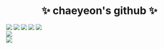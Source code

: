 <!DOCTYPE html>
<html lang="en">
<head>
  <meta charset="UTF-8">
  <meta name="viewport" content="width=device-width, initial-scale=1.0">
</head>
<body>
    <h1 style = "text-align: center;">✨ chaeyeon's github ✨</h1>
    <div>
      <img class="badge" src="https://img.shields.io/badge/Python-3178C6?style=flat&logo=Python&logoColor=white"/>
      <img class="badge" src="https://img.shields.io/badge/HTML5-E34F26?style=flat&logo=HTML5&logoColor=white"/>
      <img class="badge" src="https://img.shields.io/badge/JavaScript-F7DF1E?style=flat&logo=JavaScript&logoColor=white"/>
      <img class="badge" src="https://img.shields.io/badge/Jupyter-F37626?style=flat&logo=Jupyter&logoColor=white"/>
      <img class="badge" src="https://img.shields.io/badge/C-A8B9CC?style=flat&logo=C&logoColor=white"/>
      <div class="container">
    <img src="https://github-readme-stats.vercel.app/api/top-langs/?username=Chaeyeoncho&layout=compact"/>
    </div>
    <img src="https://github-readme-stats.vercel.app/api?username=Chaeyeoncho&show_icons=true&theme=radical"/>
  </div>
</body>
</html>
